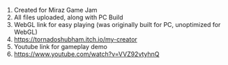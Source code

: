 1. Created for Miraz Game Jam
2. All files uploaded, along with PC Build
3. WebGL link for easy playing (was originally built for PC, unoptimized for WebGL)
4. https://tornadoshubham.itch.io/my-creator
5. Youtube link for gameplay demo
6. https://www.youtube.com/watch?v=VVZ92vtyhnQ
